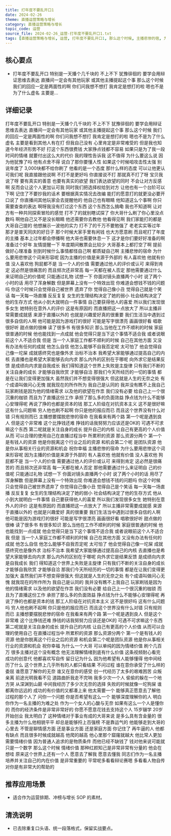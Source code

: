 ```yaml
---
title: 打年度不要乱开口1
date: 2024-02-26
theme: 直播运营策略与增长
category: 直播运营策略与增长
topic_code: 运营
source_file: 2024-02-26_运营-打年度不要乱开口1.txt
tags: [直播运营策略与增长, 运营, 打年度不要乱开口1, 那么这个时候, 主播悲惨的宿, 为什么要用悲, 惨这个词来形, 容呢]
---
```


## 核心要点
- 打年度不要乱开口 特别是一天播个几千块的 不上不下 犹豫徘徊的 要学会用辩证思维去表达 直播间一定会有其他玩家 或其他主播提起这个事 那么这个时候 我们的回应一定是两面性的啊 你们问我想不想打 我肯定是想打的啦 嗯也不是为了什么虚名 主要是…

## 详细记录

打年度不要乱开口 特别是一天播个几千块的 不上不下 犹豫徘徊的 要学会用辩证思维去表达 直播间一定会有其他玩家 或其他主播提起这个事 那么这个时候 我们的回应一定是两面性的啊 你们问我想不想打 我肯定是想打的啦 嗯也不是为了什么虚名 主要是看到其他人有在打 但我自己没有 心里肯定是非常难受的 但是我也知道今年经济形势不好 打这个东西很费钱 大家挣点钱都不容易 如果只是为了我一段时间的情绪 就要付出这么大的代价 我的理性告诉我 这不值得 为什么要这么说 因为他犹豫了吗 他有点舍不得 说白了那你要懂人性 如果这个时候咱攻击性太强 别说年度了 3,000块都不给你刷了 他看的是一个态度 那什么样的态度 可以让他更认可我们呢 我直接跟他说啊 不打不是更好吗 你直接说不打 那就真不打了呀 宝贝我说了呀 要有真实的善意 也要有真实的欲望 我们表达欲望的同时 不会让对方反感啊 反而会让这个人更加认可我 同时我们把选择权给到对方 让他也有一个台阶可以下啊 记住了不要抄我的话术 要根据真实情况去改编 能打的愿意打的就更没必要开口说了 你直播间其他玩家会去提醒他的 他自己也有眼睛 他知道这么个事啊 你只需要查查的表达 啊呀我没有打过这个东西 这个东西怎么搞嘞 我也不知道啊 让对方有一种共同探索冒险的感觉 打不了的就别瞎试探了 你大哥什么刷了你心里没点数吗 啊他自己又不是没长眼睛 他还需要你去教他 他看得见啊 我们家能打的都是大哥自己提的 他想展示一波他的实力 打不了的千万不要勉强了 老老实实等过年 那才是普天同庆的好日子 那个时候大家手里有闲钱 也大方愿意刷 而且呢打了年度的主播 基本上过年都会停播啊 他大哥也需要休息一下 这才是你们要好好准备的啊 准备过个好年 友情提醒一下 年度期间散票会比较少 大哥基本上都打空了啊 提前做好心理准备 别到时候什么事情都怪自己啊 都质疑自己啊 主播悲惨的宿命 为什么要用悲惨这个词来形容呢 因为主播的价值是来源于外部的 有人喜欢他 他就有价值 没人喜欢他 狗屁都不是 当一个人的价值 需要通过他人的评价或认可 来得到肯定 这必然是很痛苦的 而且频次还非常高 每一天都在被人否定 那他需要通过什么 来证明自己的价值呢 只能通过礼物 试想一下 你面对镜头直播两个小时 说了两个小时的话 用尽了浑身解数 但是屏幕上没有一个特效出现 你难道会想钱不钱的问题吗 你这个时候只会觉得自己被世界 遗弃了你 觉得自己像小丑 觉得自己就是个笑话 每一天每一场直播 反反复复 女生的生理结构决定了她的弱小 社会结构决定了他的生存方式 他从小到大就明白一件事情 自己要获得他人的喜爱 所以我们发现很多女生 她特别在意外人的评价 这是有原因的 而直播把这一点放大了 所以主播非常需要成就感 来源于直播以外的 也就是兴趣爱好真的很重要 我们生活当中遇到过很多自信的人啊 他可能是因为游戏打的很好 可能是写字很漂亮 画画很好看 唱歌很好听 甜点做的很棒 读了很多书 有很多知识 那么当他在工作不顺利的时候 家庭很普通的时候 他也能找到一点成就 他会觉得只是当下这个事情不适合我 或者说眼前这个人不适合我 但是 当一个人家庭工作都不顺利的时候 自己在其他方面 又没有办法有任何的成就 他怎么自信 他怎么能够不自我否定呢 太可怕了 他会觉得自己像一坨屎 成就感终究也是像外求 治标不治本 我希望大家能够通过提高自己的内核 去直播也是希望大家能够去向内求 那么内外的区别在于哪呢 向外求它是结果反馈 是成绩向内求是自我成长 我们得知道这个世界上失败是主旋律 只有我们不断的关注自身的成长 才能够自我欣赏 才能够自洽 那我们今天所经历的一切的事情 都是在让我们变得更加强大 虽然我们并不想变得很强大 但这就是人生的无奈之处 有个成语叫做问心无愧 就我现在的所作所为 我自己是认同的 我并没有瞧不上我自己 玩家刷钱是因为他的情绪需求 以及他的欲望在作祟 我们没有必要 给自己上一个很沉重的枷锁 而且为了直播这份工作 承担了那么多的负面效益 挣点钱为什么不能够心安理得呢 再说了挣的也都是资本的钱 那工人阶级在对抗资本主义 这不是很好嘛 这有什么问题嘛 穷人他也刷不起啊 你只是他的报应而已 而且这个世界没有什么对错 只有规则而已 主播想要摆脱悲惨的宿命 在我看来有两个路 第一个呢是遇到良人 但是这个非常难 这个比挣钱还难 挣钱的话我努努力应该还是OK的 可遇不可求嘛这个东西 第二呢就是关注自身的成长 提升自己的内核 让自己有更高的个人价值 从而 可以合理的使用自己在直播过程当中 所累积的资源 那么资源分两个 第一个是有钱人的资源 他是你脱离这个行业之后的资源 和机会第二个呢 是团队资源 他是你从事相关行业的资源和机会 祝你幸福 主播悲惨的宿命 为什么要用悲惨这个词来形容呢 因为主播的价值是来源于外部的 有人喜欢他 他就有价值 没人喜欢他 狗屁都不是 当一个人的价值 需要通过他人的评价或认可 来得到肯定 这必然是很痛苦的 而且频次还非常高 每一天都在被人否定 那他需要通过什么来证明自 己的价值呢 只能通过礼物 试想一下 你面对镜头直播两个小时 说了两个小时的话 用尽了浑身解数 但是屏幕上没有一个特效出现 你难道会想钱不钱的问题吗 你这个时候 只会觉得自己被世界遗弃了 你觉得自己像小丑 觉得自己是个笑话 每一天每一场直播 反反复复 女生的生理结构决定了她的弱小 社会结构决定了他的生存方式 他从小到大就明白一件事情 自己要获得他人的喜爱 所以我们发现很多女生 她特别在意外人的评价 这是有原因的 而直播把这一点放大了 所以主播非常需要成就感 来源于直播以外的 也就是兴趣爱好 真的很重要 我们生活当中遇到过很多自信的人啊 他可能是因为游戏打的很好 可能是写字很漂亮 画画很好看 唱歌很好听 甜点做的很棒 读了很多书 有很多知识 那么当他在工作不顺利的时候 家庭很普通的时候 他也能找到一点成就 他会觉得只是当下这个事情不适合我 或者说眼前这个人不适合我 但是 当一个人家庭工作都不顺利的时候 自己在其他方面 又没有办法有任何的成就 他怎么自信 他怎么能够不自我否定呢 太可怕了 他会觉得自己像一坨屎 成就感终究也是像外求 治标不治本 我希望大家能够通过提高自己的内核 去直播也是希望大家能够去向内求 那么内外的区别在于哪呢 向外求它是结果反馈 是成绩向内求是自我成长 我们 得知道这个世界上失败是主旋律 只有我们不断的关注自身的成长 才能够自我欣赏 才能够自洽 那我们今天所经历的一切的事情 都是在让我们变得更加强大 虽然我们并不想变得很强大 但这就是人生的无奈之处 有个成语叫做问心无愧 就我现在的所作所为 我自己是认同的 我并没有瞧不上我自己 玩家刷钱是因为他的情绪需求 以及他的欲望在作祟 我们没有必要 给自己上一个很沉重的枷锁 而且为了直播这份工作 承担了那么多的负面效益 挣点钱为什么不能够心安理得呢 再说了挣的也都是资本的钱 那工人阶级在对抗资本主义 这不是很好吗 这有什么问题吗 穷人他也刷不起啊 你只是他的报应而已 而且这个世界没有什么对错 只有规则而已 主播想要摆脱悲惨的宿命 在我看来有两个路 第一个呢是遇到良人 但是这个非常难 这个比挣钱还难 挣钱的话我努努力应该还是OK的 可遇不可求嘛这个东西 第二呢就是关注自身的成长 提升自己的内核 让自己有更高的个人价值 从而可以合理的使用自己 在直播过程当中 所累积的资源 那么资源分两个 第一个是有钱人的资源 他是你脱离这个行业之后的资源 和机会第二个呢是团队资源 他是你从事相关行业的资源和机会 祝你幸福 为什么一个大哥 可以单纯的因为情绪价值 刷个几百万 很多主播对这个没有概念 他无法理解情绪到底有什么价值 这条视频耐心看完 成功的创意代 他都喜欢写自传 留日记为什么 因为他希望有人能够懂得 他中间经历了什么 这个世界上几乎所有的人都只看结果 不问过程 谁在意你承受了什么样的委屈 谁愿意了解你的无奈 谁又在意你的感受 创一代经历了太多的艰难困苦 众叛亲离 前途光明我看不见 道路曲折我走不完呐 我多少次一个人 偷偷的躲在一个地方哭 从深渊到山巅 中间我经历了多少次无奈的选择 失败的时候就像一坨狗屎 谁都离你远远的 成功的有价值的又都凑上来 他太需要一个 能够真正愿意去了解他 过程的那个人了 问你一个问题 你是否希望有这么一个 能够深度理解你的人 明白你作为一名主播的为难之处 作为一个女人的心酸与无奈 如果有这么一个人是懂你的 而你的经济条件是非常非常好的 你愿不愿意花钱去支持这个人 15岁辍学 20岁开始创业 我太明白了 这种情绪对于事业有成的大哥来说 是多么具有含金量的 很多主播为什么他相貌平平 却总是能够捋上百强榜 不是靠运气的 他能够走到大哥的心里去 不管是聊情感方面 还是事业方面 还是家庭方面 你记住了 再牛逼的人 他都有缺点 而且很多时候成就越高 他爬的越高 他心里那个窟窿就越大 他比常人更加需要情绪价值 因为普通人追求的是物质条件 而他已经不缺钱了 钱对他来说可能就只是一个数字 那么这个时候 情绪价值 那种红颜知己是非常非常有分量的 他会在想哇 原来这个世界上还有一个人 愿意去了解我 愿意去懂我 同志们作为一名主播 培养并关注自己的内在价值 是非常重要的 平常呢多看看辩论赛嗯 多看看人物自传 对你是有非常大的帮助的

## 推荐应用场景
- 适合作为运营排期、冲榜与增长 SOP 的素材。

## 清洗说明
- 已去除重复口头语、统一段落格式，保留实战要点。
